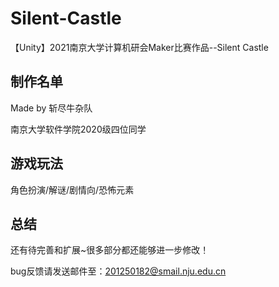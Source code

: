 # Silent-Castle
【Unity】2021南京大学计算机研会Maker比赛作品--Silent Castle



## 制作名单

Made by 斩尽牛杂队

南京大学软件学院2020级四位同学



## 游戏玩法

角色扮演/解谜/剧情向/恐怖元素



## 总结

还有待完善和扩展~很多部分都还能够进一步修改！

bug反馈请发送邮件至：201250182@smail.nju.edu.cn
